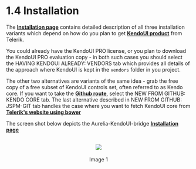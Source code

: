 # 1.4 Installation

The **[Installation page](#/installation/installation.html)** contains detailed description of all three installation variants which depend on how do you plan to get **[KendoUI product](http://www.telerik.com/kendo-ui)** from Telerik.
<br>

You could already have the KendoUI PRO license, or you plan to download the KendoUI PRO evaluation copy - in both such cases you should select the HAVING KENDOUI ALREADY: VENDORS tab which provides all details of the approach where KendoUI is kept in the `vendors` folder in you project.

The other two alternatives are variants of the same idea - grab the free copy of a free subset of KendoUI controls set, often referred to as Kendo core. If you want to take the **[Github route](https://github.com/telerik/kendo-ui-core)**, select the NEW FROM GITHUB: KENDO CORE tab. The last alternative described in NEW FROM GITHUB: JSPM-GIT tab handles the case where you want to fetch KendoUI core from **[Telerik's website using bower](http://docs.telerik.com/kendo-ui/intro/installation/bower-install#install-bower-packages)**

The screen shot below depicts the Aurelia-KendoUI-bridge **[Installation page](#/installation)**
<br>
<br>
<p align=center>
  <img src="https://cloud.githubusercontent.com/assets/2712405/13236404/24a711f2-d992-11e5-9fbd-0a01c26b7e11.png"></img>
 <br><br>
Image 1
</p>